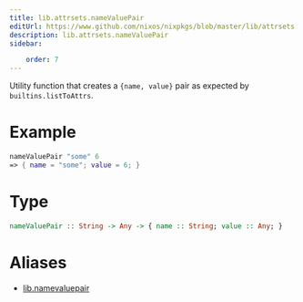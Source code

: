 ```yaml
---
title: lib.attrsets.nameValuePair
editUrl: https://www.github.com/nixos/nixpkgs/blob/master/lib/attrsets.nix#L603C5
description: lib.attrsets.nameValuePair
sidebar:

    order: 7
---
```


Utility function that creates a `{name, value}` pair as expected by `builtins.listToAttrs`.

# Example

```nix
nameValuePair "some" 6
=> { name = "some"; value = 6; }
```

# Type

```haskell
nameValuePair :: String -> Any -> { name :: String; value :: Any; }
```


# Aliases

- [lib.namevaluepair](/nix-doc-comments/reference/lib/lib-namevaluepair)


